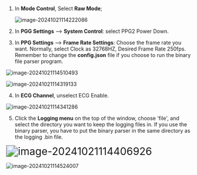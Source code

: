1. In **Mode Control**, Select **Raw Mode**;

   ![image-20241021114222086](C:\Users\tianl\AppData\Roaming\Typora\typora-user-images\image-20241021114222086.png)

2. In **PGG Settings** --> **System Control**: select PPG2 Power Down.

3. In **PPG Settings** --> **Frame Rate Settings**: Choose the frame rate you want. Normally, select Clock as 32768HZ, Desired Frame Rate 250fps. Remember to change the **config.json** file if you choose to run the binary file parser program.

![image-20241021114510493](C:\Users\tianl\AppData\Roaming\Typora\typora-user-images\image-20241021114510493.png)

![image-20241021114319133](C:\Users\tianl\AppData\Roaming\Typora\typora-user-images\image-20241021114319133.png)

4. In **ECG Channel**, unselect ECG Enable.

![image-20241021114341286](C:\Users\tianl\AppData\Roaming\Typora\typora-user-images\image-20241021114341286.png)

5. Click the **Logging menu** on the top of the window, choose 'file', and select the directory you want to keep the logging files in. If you use the binary parser, you have to put the binary parser in the same directory as the logging .bin file.

<img src="C:\Users\tianl\AppData\Roaming\Typora\typora-user-images\image-20241021114406926.png" alt="image-20241021114406926" style="zoom:200%;" />

![image-20241021114524007](C:\Users\tianl\AppData\Roaming\Typora\typora-user-images\image-20241021114524007.png)